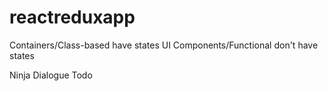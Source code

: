 # reactreduxapp

Containers/Class-based have states
UI Components/Functional don't have states

Ninja Dialogue
Todo
